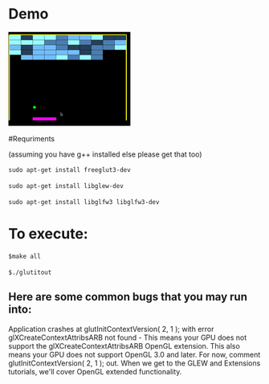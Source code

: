 ﻿
# Demo

![](demo.gif)

#Requriments

(assuming you have g++ installed else please get that too)

    sudo apt-get install freeglut3-dev
    
    sudo apt-get install libglew-dev
    
    sudo apt-get install libglfw3 libglfw3-dev
    
      

  

# To execute:

    $make all
    
    $./glutitout

  
  
  
  

## Here are some common bugs that you may run into:

Application crashes at glutInitContextVersion( 2, 1 ); with error glXCreateContextAttribsARB not found - This means your GPU does not support the glXCreateContextAttribsARB OpenGL extension. This also means your GPU does not support OpenGL 3.0 and later. For now, comment glutInitContextVersion( 2, 1 ); out. When we get to the GLEW and Extensions tutorials, we'll cover OpenGL extended functionality.
